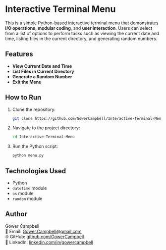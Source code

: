 # Interactive Terminal Menu

This is a simple Python-based interactive terminal menu that demonstrates **I/O operations**, **modular coding**, and **user interaction**. Users can select from a list of options to perform tasks such as viewing the current date and time, listing files in the current directory, and generating random numbers.

## Features
- **View Current Date and Time**
- **List Files in Current Directory**
- **Generate a Random Number**
- **Exit the Menu**

## How to Run
1. Clone the repository:
   ```zsh
   git clone https://github.com/GowerCampbell/Interactive-Terminal-Menu.git
   ```
2. Navigate to the project directory:
   ```zsh
   cd Interactive-Terminal-Menu
   ```
3. Run the Python script:
   ```zsh
   python menu.py
   ```

## Technologies Used
 - Python
- `datetime` module
- `os` module
- `random` module

## Author
Gower Campbell  
📧 Email: Gower.Campbell@gmail.com  
🌐 GitHub: [github.com/GowerCampbell](https://github.com/GowerCampbell)  
🔗 LinkedIn: [linkedin.com/in/gowercampbell](https://www.linkedin.com/in/gowercampbell)

